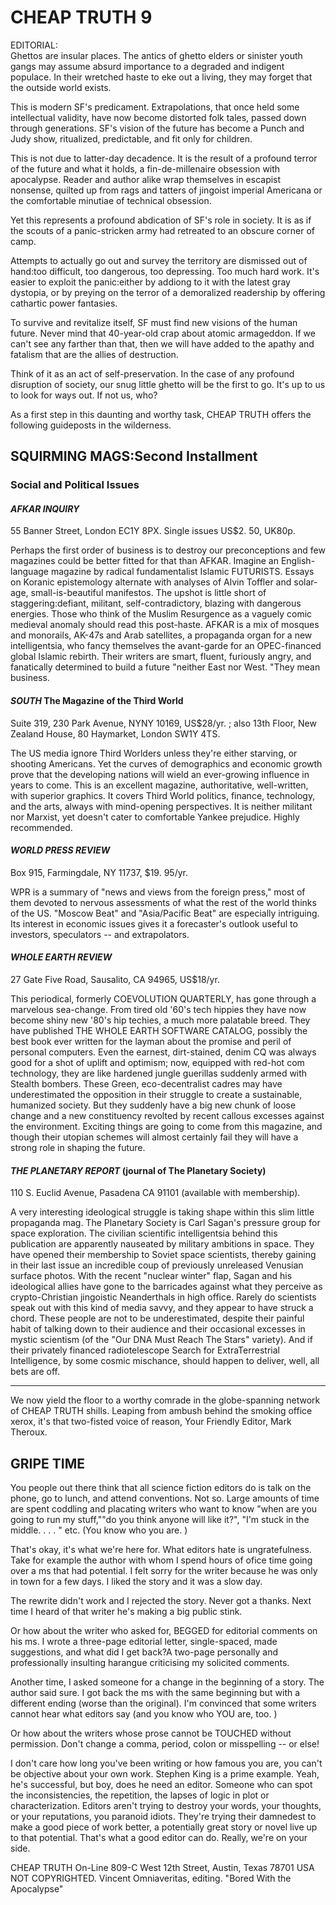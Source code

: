 CHEAP TRUTH 9
=============

EDITORIAL:  
Ghettos are insular places. The antics of ghetto elders or sinister youth gangs may assume absurd importance to a degraded and indigent populace. In their wretched haste to eke out a living, they may forget that the outside world exists.

This is modern SF's predicament. Extrapolations, that once held some intellectual validity, have now become distorted folk tales, passed down through generations. SF's vision of the future has become a Punch and Judy show, ritualized, predictable, and fit only for children.

This is not due to latter-day decadence. It is the result of a profound terror of the future and what it holds, a fin-de-millenaire obsession with apocalypse. Reader and author alike wrap themselves in escapist nonsense, quilted up from rags and tatters of jingoist imperial Americana or the comfortable minutiae of technical obsession.

Yet this represents a profound abdication of SF's role in society. It is as if the scouts of a panic-stricken army had retreated to an obscure corner of camp.

Attempts to actually go out and survey the territory are dismissed out of hand:too difficult, too dangerous, too depressing. Too much hard work. It's easier to exploit the panic:either by addiong to it with the latest gray dystopia, or by preying on the terror of a demoralized readership by offering cathartic power fantasies.

To survive and revitalize itself, SF must find new visions of the human future. Never mind that 40-year-old crap about atomic armageddon. If we can't see any farther than that, then we will have added to the apathy and fatalism that are the allies of destruction.

Think of it as an act of self-preservation. In the case of any profound disruption of society, our snug little ghetto will be the first to go. It's up to us to look for ways out. If not us, who?

As a first step in this daunting and worthy task, CHEAP TRUTH offers the following guideposts in the wilderness.


SQUIRMING MAGS:Second Installment
-----------------------------------

### Social and Political Issues

#### _AFKAR INQUIRY_

55 Banner Street, London EC1Y 8PX. Single issues US$2. 50, UK80p.

Perhaps the first order of business is to destroy our preconceptions and few magazines could be better fitted for that than AFKAR. Imagine an English-language magazine by radical fundamentalist Islamic FUTURISTS. Essays on Koranic epistemology alternate with analyses of Alvin Toffler and solar-age, small-is-beautiful manifestos. The upshot is little short of staggering:defiant, militant, self-contradictory, blazing with dangerous energies. Those who think of the Muslim Resurgence as a vaguely comic medieval anomaly should read this post-haste. AFKAR is a mix of mosques and monorails, AK-47s and Arab satellites, a propaganda organ for a new intelligentsia, who fancy themselves the avant-garde for an OPEC-financed global Islamic rebirth. Their writers are smart, fluent, furiously angry, and fanatically determined to build a future "neither East nor West. "They mean business.

#### _SOUTH_ The Magazine of the Third World

Suite 319, 230 Park Avenue, NYNY 10169, US$28/yr. ; also 13th Floor, New Zealand House, 80 Haymarket, London SW1Y 4TS.

The US media ignore Third Worlders unless they're either starving, or shooting Americans. Yet the curves of demographics and economic growth prove that the developing nations will wield an ever-growing influence in years to come. This is an excellent magazine, authoritative, well-written, with superior graphics. It covers Third World politics, finance, technology, and the arts, always with mind-opening perspectives. It is neither militant nor Marxist, yet doesn't cater to comfortable Yankee prejudice. Highly recommended.

#### _WORLD PRESS REVIEW_

Box 915, Farmingdale, NY 11737, $19. 95/yr.

WPR is a summary of "news and views from the foreign press," most of them devoted to nervous assessments of what the rest of the world thinks of the US. "Moscow Beat" and "Asia/Pacific Beat" are especially intriguing. Its interest in economic issues gives it a forecaster's outlook useful to investors, speculators -- and extrapolators.

#### _WHOLE EARTH REVIEW_

27 Gate Five Road, Sausalito, CA 94965, US$18/yr.

This periodical, formerly COEVOLUTION QUARTERLY, has gone through a marvelous sea-change. From tired old '60's tech hippies they have now become shiny new '80's hip techies, a much more palatable breed. They have published THE WHOLE EARTH SOFTWARE CATALOG, possibly the best book ever written for the layman about the promise and peril of personal computers. Even the earnest, dirt-stained, denim CQ was always good for a shot of uplift and optimism; now, equipped with red-hot com technology, they are like hardened jungle guerillas suddenly armed with Stealth bombers. These Green, eco-decentralist cadres may have underestimated the opposition in their struggle to create a sustainable, humanized society. But they suddenly have a big new chunk of loose change and a new constituency revolted by recent callous excesses against the environment. Exciting things are going to come from this magazine, and though their utopian schemes will almost certainly fail they will have a strong role in shaping the future.

#### _THE PLANETARY REPORT_ (journal of The Planetary Society)

110 S. Euclid Avenue, Pasadena CA 91101 (available with membership).

A very interesting ideological struggle is taking shape within this slim little propaganda mag. The Planetary Society is Carl Sagan's pressure group for space exploration. The civilian scientific intelligentsia behind this publication are apparently nauseated by military ambitions in space. They have opened their membership to Soviet space scientists, thereby gaining in their last issue an incredible coup of previously unreleased Venusian surface photos. With the recent "nuclear winter" flap, Sagan and his ideological allies have gone to the barricades against what they perceive as crypto-Christian jingoistic Neanderthals in high office. Rarely do scientists speak out with this kind of media savvy, and they appear to have struck a chord. These people are not to be underestimated, despite their painful habit of talking down to their audience and their occasional excesses in mystic scientism (of the "Our DNA Must Reach The Stars" variety). And if their privately financed radiotelescope Search for ExtraTerrestrial Intelligence, by some cosmic mischance, should happen to deliver, well, all bets are off.

- - -

We now yield the floor to a worthy comrade in the globe-spanning network of CHEAP TRUTH shills. Leaping from ambush behind the smoking office xerox, it's that two-fisted voice of reason, Your Friendly Editor, Mark Theroux.


GRIPE TIME
----------

You people out there think that all science fiction editors do is talk on the phone, go to lunch, and attend conventions. Not so. Large amounts of time are spent coddling and placating writers who want to know "when are you going to run my stuff,""do you think anyone will like it?", "I'm stuck in the middle. . . . " etc. (You know who you are. )

That's okay, it's what we're here for. What editors hate is ungratefulness. Take for example the author with whom I spend hours of ofice time going over a ms that had potential. I felt sorry for the writer because he was only in town for a few days. I liked the story and it was a slow day.

The rewrite didn't work and I rejected the story. Never got a thanks. Next time I heard of that writer he's making a big public stink.

Or how about the writer who asked for, BEGGED for editorial comments on his ms. I wrote a three-page editorial letter, single-spaced, made suggestions, and what did I get back?A two-page personally and professionally insulting harangue criticising my solicited comments.

Another time, I asked someone for a change in the beginning of a story. The author said sure. I got back the ms with the same beginning but with a different ending (worse than the original). I'm convinced that some writers cannot hear what editors say (and you know who YOU are, too. )

Or how about the writers whose prose cannot be TOUCHED without permission. Don't change a comma, period, colon or misspelling -- or else!

I don't care how long you've been writing or how famous you are, you can't be objective about your own work. Stephen King is a prime example. Yeah, he's successful, but boy, does he need an editor. Someone who can spot the inconsistencies, the repetition, the lapses of logic in plot or characterization. Editors aren't trying to destroy your words, your thoughts, or your reputations, you paranoid idiots. They're trying their damnedest to make a good piece of work better, a potentially great story or novel live up to that potential. That's what a good editor can do. Really, we're on your side.


<footer>
CHEAP TRUTH On-Line 809-C West 12th Street, Austin, Texas 78701 USA NOT COPYRIGHTED. Vincent Omniaveritas, editing. "Bored With the Apocalypse"
</footer>
